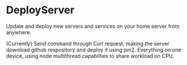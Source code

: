 # DeployServer

Update and deploy new servers and services on your home server from anywhere.

(Currently) Send command through Curl request, making the server download github respository and deploy it using pm2.
Everything on one device, using node multithread capabilties to share workload on CPU.
